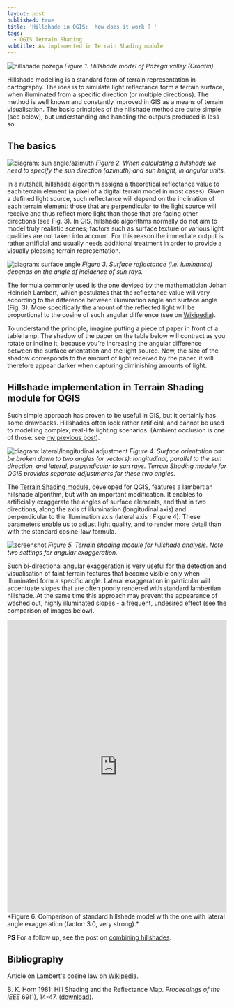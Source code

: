 ```yaml
---
layout: post
published: true
title: 'Hillshade in QGIS:  how does it work ? '
tags:
  - QGIS Terrain Shading
subtitle: As implemented in Terrain Shading module
---
```


 
![hillshade pozega](/figures/20-10-pozega.jpg)
*Figure 1. Hillshade model of Požega valley (Croatia).*

Hillshade modelling is a standard form of terrain representation in cartography. The idea is to simulate light reflectance form a terrain surface, when illuminated from a specific direction (or multiple directions). The method is well known and constantly improved in GIS as a means of terrain visualisation. The basic principles of the hillshade method are quite simple (see below), but understanding and handling the outputs produced is less so. 
<!--- This is the first part of a series of posts on hillshade models that take an in-depth perspective on their geometric properties and aesthetic qualities.  -->

## The basics

![diagram: sun angle/azimuth](/figures/20-10-azimuth_diagram.jpg)
*Figure 2. When calculating a hillshade we need to specify the sun direction (azimuth) and sun height, in angular units.*

In a nutshell, hillshade algorithm assigns a theoretical reflectance value to each terrain element (a pixel of a digital terrain model in most cases). Given a defined light source, such reflectance will depend on the inclination of each terrain element: those that are perpendicular to the light source will receive and thus reflect more light than those that are facing other directions (see Fig. 3). In GIS, hillshade algorithms normally do not aim to model truly realistic scenes; factors such as surface texture or various light qualities are not taken into account. For this reason the immediate output is rather artificial and usually needs additional treatment in order to provide a visually pleasing terrain representation. 

![diagram: surface angle](/figures/20-10-surface.jpg)
*Figure 3. Surface reflectance (i.e. luminance) depends on the angle of incidence of sun rays.*

The formula commonly used is the one devised by the mathematician Johan Heinrich Lambert, which postulates that the reflectance value will vary according to the difference between illumination angle and surface angle (Fig. 3). More specifically the amount of the reflected light will be proportional to the cosine of such angular difference (see on [Wikipedia](https://en.wikipedia.org/wiki/Lambert%27s_cosine_law)). 

To understand the principle, imagine putting a piece of paper in front of a table lamp. The shadow of the paper on the table below will contract as you rotate or incline it, because you’re increasing the angular difference between the surface orientation and the light source. Now, the size of the shadow corresponds to the amount of light received by the paper, it will therefore appear darker when capturing diminishing amounts of light. 


## Hillshade implementation in Terrain Shading module for QGIS
Such simple approach has proven to be useful in GIS, but it certainly has some drawbacks. Hillshades often look rather artificial, and cannot be used to  modelling complex, real-life lighting scenarios. (Ambient occlusion is one of those: see [my previous post](https://landscapearchaeology.org/2020/ambient-occlusion/)). 


![diagram: lateral/longitudinal adjustment](/figures/20-10-angles.jpg)
*Figure 4. Surface orientation can be broken down to two angles (or vectors): longitudinal, parallel to the sun direction, and lateral, perpendicular to sun rays. Terrain Shading module for QGIS provides separate adjustments for these two angles.*

The [Terrain Shading module](http://www.zoran-cuckovic.from.hr/QGIS-terrain-shading/), developed for QGIS, features a lambertian hillshade algorithm, but with an important modification. It enables to artificially exaggerate the angles of surface elements, and that in two directions, along the axis of illumination (longitudinal axis) and perpendicular to the illumination axis (lateral axis : Figure 4). These parameters enable us to adjust light quality, and to render more detail than with the standard cosine-law formula. 

![screenshot](/figures/20-10-screenshot.jpg)
*Figure 5. Terrain shading module for hillshade analysis. Note two settings for angular exaggeration.*

Such bi-directional angular exaggeration is very useful for the detection and visualisation of faint terrain features that become visible only when illuminated form a specific angle. Lateral exaggeration in particular will accentuate slopes that are often poorly rendered with standard lambertian hillshade. At the same time this approach may prevent the appearance of washed out, highly illuminated slopes - a frequent, undesired effect (see the comparison of images below).

<iframe frameborder="0" class="juxtapose" width="100%" height="670" src="https://cdn.knightlab.com/libs/juxtapose/latest/embed/index.html?uid=3e206e9a-0bf0-11eb-bf88-a15b6c7adf9a"></iframe>
*Figure 6. Comparison of standard hillshade model with the one with lateral angle exaggeration (factor: 3.0, very strong).*

**PS** For a follow up, see the post on [combining hillshades](https://landscapearchaeology.org/2020/combining-hillshades/).

## Bibliography
Article on Lambert's cosine law on [Wikipedia](https://en.wikipedia.org/wiki/Lambert%27s_cosine_law).

B. K. Horn 1981: Hill Shading and the Reflectance Map. *Proceedings of the IEEE* 69(1), 14-47. ([download](http://people.csail.mit.edu/bkph/papers/Hill-Shading.pdf)).
